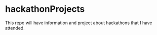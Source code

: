# hackathonProjects
This repo will have information and project about hackathons that I have attended. 
